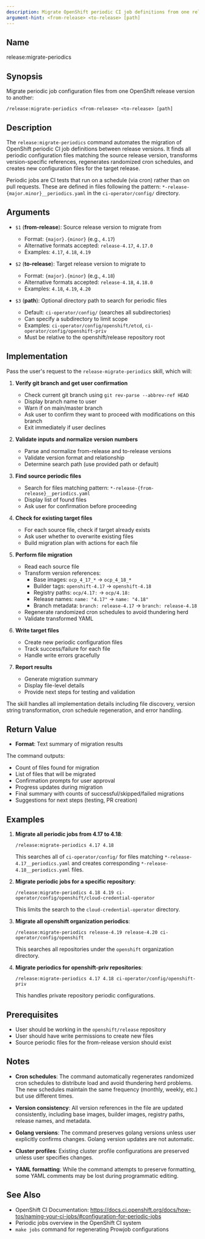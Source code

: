 ```yaml
---
description: Migrate OpenShift periodic CI job definitions from one release version to another
argument-hint: <from-release> <to-release> [path]
---
```


## Name
release:migrate-periodics

## Synopsis
Migrate periodic job configuration files from one OpenShift release version to another:
```
/release:migrate-periodics <from-release> <to-release> [path]
```

## Description
The `release:migrate-periodics` command automates the migration of OpenShift periodic CI job definitions between release versions. It finds all periodic configuration files matching the source release version, transforms version-specific references, regenerates randomized cron schedules, and creates new configuration files for the target release.

Periodic jobs are CI tests that run on a schedule (via cron) rather than on pull requests. These are defined in files following the pattern: `*-release-{major.minor}__periodics.yaml` in the `ci-operator/config/` directory.

## Arguments

- `$1` (**from-release**): Source release version to migrate from
  - Format: `{major}.{minor}` (e.g., `4.17`)
  - Alternative formats accepted: `release-4.17`, `4.17.0`
  - Examples: `4.17`, `4.18`, `4.19`

- `$2` (**to-release**): Target release version to migrate to
  - Format: `{major}.{minor}` (e.g., `4.18`)
  - Alternative formats accepted: `release-4.18`, `4.18.0`
  - Examples: `4.18`, `4.19`, `4.20`

- `$3` (**path**): Optional directory path to search for periodic files
  - Default: `ci-operator/config/` (searches all subdirectories)
  - Can specify a subdirectory to limit scope
  - Examples: `ci-operator/config/openshift/etcd`, `ci-operator/config/openshift-priv`
  - Must be relative to the openshift/release repository root

## Implementation

Pass the user's request to the `release-migrate-periodics` skill, which will:

1. **Verify git branch and get user confirmation**
   - Check current git branch using `git rev-parse --abbrev-ref HEAD`
   - Display branch name to user
   - Warn if on main/master branch
   - Ask user to confirm they want to proceed with modifications on this branch
   - Exit immediately if user declines

2. **Validate inputs and normalize version numbers**
   - Parse and normalize from-release and to-release versions
   - Validate version format and relationship
   - Determine search path (use provided path or default)

3. **Find source periodic files**
   - Search for files matching pattern: `*-release-{from-release}__periodics.yaml`
   - Display list of found files
   - Ask user for confirmation before proceeding

4. **Check for existing target files**
   - For each source file, check if target already exists
   - Ask user whether to overwrite existing files
   - Build migration plan with actions for each file

5. **Perform file migration**
   - Read each source file
   - Transform version references:
     - Base images: `ocp_4_17_*` → `ocp_4_18_*`
     - Builder tags: `openshift-4.17` → `openshift-4.18`
     - Registry paths: `ocp/4.17:` → `ocp/4.18:`
     - Release names: `name: "4.17"` → `name: "4.18"`
     - Branch metadata: `branch: release-4.17` → `branch: release-4.18`
   - Regenerate randomized cron schedules to avoid thundering herd
   - Validate transformed YAML

6. **Write target files**
   - Create new periodic configuration files
   - Track success/failure for each file
   - Handle write errors gracefully

7. **Report results**
   - Generate migration summary
   - Display file-level details
   - Provide next steps for testing and validation

The skill handles all implementation details including file discovery, version string transformation, cron schedule regeneration, and error handling.

## Return Value

- **Format**: Text summary of migration results

The command outputs:
- Count of files found for migration
- List of files that will be migrated
- Confirmation prompts for user approval
- Progress updates during migration
- Final summary with counts of successful/skipped/failed migrations
- Suggestions for next steps (testing, PR creation)

## Examples

1. **Migrate all periodic jobs from 4.17 to 4.18**:
   ```
   /release:migrate-periodics 4.17 4.18
   ```
   This searches all of `ci-operator/config/` for files matching `*-release-4.17__periodics.yaml` and creates corresponding `*-release-4.18__periodics.yaml` files.

2. **Migrate periodic jobs for a specific repository**:
   ```
   /release:migrate-periodics 4.18 4.19 ci-operator/config/openshift/cloud-credential-operator
   ```
   This limits the search to the `cloud-credential-operator` directory.

3. **Migrate all openshift organization periodics**:
   ```
   /release:migrate-periodics release-4.19 release-4.20 ci-operator/config/openshift
   ```
   This searches all repositories under the `openshift` organization directory.

4. **Migrate periodics for openshift-priv repositories**:
   ```
   /release:migrate-periodics 4.17 4.18 ci-operator/config/openshift-priv
   ```
   This handles private repository periodic configurations.

## Prerequisites

- User should be working in the `openshift/release` repository
- User should have write permissions to create new files
- Source periodic files for the from-release version should exist

## Notes

- **Cron schedules**: The command automatically regenerates randomized cron schedules to distribute load and avoid thundering herd problems. The new schedules maintain the same frequency (monthly, weekly, etc.) but use different times.

- **Version consistency**: All version references in the file are updated consistently, including base images, builder images, registry paths, release names, and metadata.

- **Golang versions**: The command preserves golang versions unless user explicitly confirms changes. Golang version updates are not automatic.

- **Cluster profiles**: Existing cluster profile configurations are preserved unless user specifies changes.

- **YAML formatting**: While the command attempts to preserve formatting, some YAML comments may be lost during programmatic editing.

## See Also

- OpenShift CI Documentation: https://docs.ci.openshift.org/docs/how-tos/naming-your-ci-jobs/#configuration-for-periodic-jobs
- Periodic jobs overview in the OpenShift CI system
- `make jobs` command for regenerating Prowjob configurations
